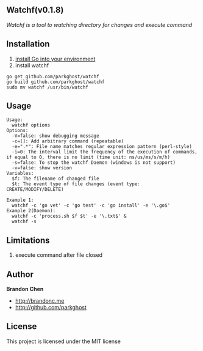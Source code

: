 Watchf(v0.1.8)
-------

*Watchf is a tool to watching directory for changes and execute command*

Installation
-------
1. [install Go into your environment](http://golang.org/doc/install) 
2. install watchf

```
go get github.com/parkghost/watchf
go build github.com/parkghost/watchf
sudo mv watchf /usr/bin/watchf
```

Usage
-------

```
Usage:
  watchf options
Options:
  -V=false: show debugging message
  -c=[]: Add arbitrary command (repeatable)
  -e=".*": File name matches regular expression pattern (perl-style)
  -i=0: The interval limit the frequency of the execution of commands, if equal to 0, there is no limit (time unit: ns/us/ms/s/m/h)
  -s=false: To stop the watchf Daemon (windows is not support)
  -v=false: show version
Variables:
  $f: The filename of changed file
  $t: The event type of file changes (event type: CREATE/MODIFY/DELETE)
  
Example 1:
  watchf -c 'go vet' -c 'go test' -c 'go install' -e '\.go$'
Example 2(Daemon):
  watchf -c 'process.sh $f $t' -e '\.txt$' &
  watchf -s
```

Limitations
-------
1. execute command after file closed

Author
-------

**Brandon Chen**

+ http://brandonc.me
+ http://github.com/parkghost

License
---------------------

This project is licensed under the MIT license